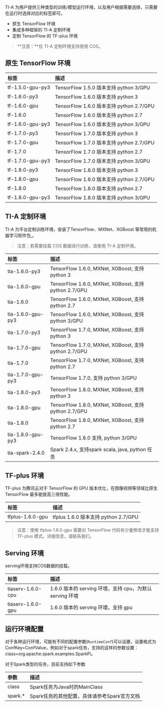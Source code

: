 TI-A 为用户提供三种类型的训练/模型运行环境，以及用户根据需要选择，只需要在运行时选择对应的标签即可。
- 原生 TensorFlow 环境
- 集成多种框架的 TI-A 定制环境
- 定制 TensorFlow 的 TF-plus 环境

> **注意：**仅 TI-A 定制环境支持使用 COS。


## 原生 TensorFlow 环境

| 标签                  |  描述                          |
| :------------------- | :--------------------------------------- |
| tf-1.5.0-gpu-py3      | TensorFlow 1.5.0 版本支持 python 3/GPU  |
| tf-1.6.0-py3              |  TensorFlow 1.6.0 版本支持 python 3   |
| tf-1.6.0-gpu              |  TensorFlow 1.6.0 版本支持 python 2.7/GPU  |
| tf-1.6.0                     |  TensorFlow 1.6.0 版本支持 python 2.7 |
| tf-1.6.0-gpu-py3      | TensorFlow 1.6.0 版本支持 python 3/GPU  |
| tf-1.7.0-py3              |  TensorFlow 1.7.0 版本支持 python 3   |
| tf-1.7.0-gpu              |  TensorFlow 1.7.0 版本支持 python 2.7/GPU  |
| tf-1.7.0                     |  TensorFlow 1.7.0 版本支持 python 2.7 |
| tf-1.7.0-gpu-py3         | TensorFlow 1.7.0 版本支持 python 3/GPU  |
| tf-1.8.0-py3              |  TensorFlow 1.8.0 版本支持 python 3   |
| tf-1.8.0-gpu              |  TensorFlow 1.8.0 版本支持 python 2.7/GPU  |
| tf-1.8.0                     |  TensorFlow 1.8.0 版本支持 python 2.7 |
| tf-1.8.0-gpu-py3      | TensorFlow 1.8.0 版本支持 python 3/GPU  |

## TI-A 定制环境

TI-A 为平台定制训练环境，安装了TensorFlow、MXNet、XGBoost 等常用的机器学习软件包,。

> 注意：若需要挂载 COS 数据进行训练，请使用 TI-A 定制环境。

| 标签                  |  描述                          |
| :------------------- | :--------------------------------------- |
| tia-1.6.0-py3              |  TensorFlow 1.6.0, MXNet, XGBoost, 支持 python 3   |
| tia-1.6.0-gpu              |  TensorFlow 1.6.0, MXNet, XGBoost, 支持 python 2.7/GPU  |
| tia-1.6.0                     |  TensorFlow 1.6.0, MXNet, XGBoost, 支持 python 2.7 |
| tia-1.6.0-gpu-py3      | TensorFlow 1.6.0, MXNet, XGBoost, 支持 python 3/GPU  |
| tia-1.7.0-py3              |  TensorFlow 1.7.0, MXNet, XGBoost, 支持 python 3   |
| tia-1.7.0-gpu              |  TensorFlow 1.7.0, MXNet, XGBoost, 支持 python 2.7/GPU  |
| tia-1.7.0                     |  TensorFlow 1.7.0, MXNet, XGBoost, 支持 python 2.7 |
| tia-1.7.0-gpu-py3      | TensorFlow 1.7.0, 支持 python 3/GPU  |
| tia-1.8.0-py3              |  TensorFlow 1.8.0, MXNet, XGBoost, 支持 python 3   |
| tia-1.8.0-gpu              |  TensorFlow 1.8.0,  MXNet, XGBoost, 支持 python 2.7/GPU  |
| tia-1.8.0                     |  TensorFlow 1.8.0, MXNet, XGBoost, 支持 python 2.7 |
| tia-1.8.0-gpu-py3      | TensorFlow 1.8.0 支持,  python 3/GPU  |
| tia-spark-2.4.0 | Spark 2.4.x, 支持spark scala, java, python 任务  |

## TF-plus 环境

TF-plus 为腾讯云对于 TensorFlow 的 GPU 版本优化，在图像视频等领域比原生 TensorFlow 最多能提高三倍性能。

| 标签                  |  描述                          |
| :------------------- | :--------------------------------------- |
| tfplus-1.6.0-gpu       | tfplus  1.6.0 版本支持 python 2.7/GPU|

> 注意：使用 tfplus-1.6.0-gpu 需要对 TensorFlow 代码有少量修改才能支持 TF-plus 模式。详细信息，请联系我们。

## Serving 环境
serving环境支持COS数据的挂载。

| 标签                  |  描述                          |
| :------------------- | :--------------------------------------- |
| tiaserv-1.6.0-cpu     | 1.6.0 版本的 serving 环境，支持 cpu，为默认 serving 环境|
| tiaserv-1.6.0-gpu     | 1.6.0 版本的 serving 环境，支持 gpu|


## 运行环境配置
对于各种运行环境，可能有不同的配置参数(`RuntimeConf`)可以设置，设置格式为ConfKey=ConfValue，例如对于spark任务，支持的这样的参数设置：class=org.apache.spark.examples.SparkPi。

对于Spark类型的任务，目前支持如下参数

| 参数                  |  描述                          |
| :------------------- | :--------------------------------------- |
| class    | Spark任务为Java时的MainClass |
| spark.*   | Spark任务的其他配置，具体请参考Spark官方文档|
